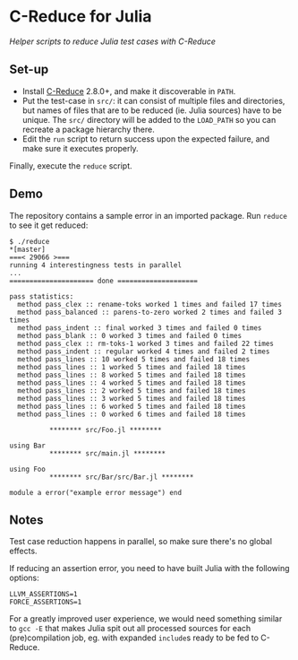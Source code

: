 # C-Reduce for Julia

*Helper scripts to reduce Julia test cases with C-Reduce*

## Set-up

* Install [C-Reduce](https://embed.cs.utah.edu/creduce/) 2.8.0+, and make it
  discoverable in `PATH`.
* Put the test-case in `src/`: it can consist of multiple files and directories,
  but names of files that are to be reduced (ie. Julia sources) have to be
  unique. The `src/` directory will be added to the `LOAD_PATH` so you can
  recreate a package hierarchy there.
* Edit the `run` script to return success upon the expected failure, and make
  sure it executes properly. 

Finally, execute the `reduce` script.


## Demo

The repository contains a sample error in an imported package. Run `reduce` to
see it get reduced:

```
$ ./reduce                                                                                                                                                                                              *[master] 
===< 29066 >===
running 4 interestingness tests in parallel
...
===================== done ====================

pass statistics:
  method pass_clex :: rename-toks worked 1 times and failed 17 times
  method pass_balanced :: parens-to-zero worked 2 times and failed 3 times
  method pass_indent :: final worked 3 times and failed 0 times
  method pass_blank :: 0 worked 3 times and failed 0 times
  method pass_clex :: rm-toks-1 worked 3 times and failed 22 times
  method pass_indent :: regular worked 4 times and failed 2 times
  method pass_lines :: 10 worked 5 times and failed 18 times
  method pass_lines :: 1 worked 5 times and failed 18 times
  method pass_lines :: 8 worked 5 times and failed 18 times
  method pass_lines :: 4 worked 5 times and failed 18 times
  method pass_lines :: 2 worked 5 times and failed 18 times
  method pass_lines :: 3 worked 5 times and failed 18 times
  method pass_lines :: 6 worked 5 times and failed 18 times
  method pass_lines :: 0 worked 6 times and failed 18 times

          ******** src/Foo.jl ********

using Bar
          ******** src/main.jl ********

using Foo
          ******** src/Bar/src/Bar.jl ********

module a error("example error message") end
```


## Notes

Test case reduction happens in parallel, so make sure there's no global effects.

If reducing an assertion error, you need to have built Julia with the following
options:

```
LLVM_ASSERTIONS=1
FORCE_ASSERTIONS=1
```

For a greatly improved user experience, we would need something similar to `gcc
-E` that makes Julia spit out all processed sources for each (pre)compilation
job, eg. with expanded `include`s ready to be fed to C-Reduce.
